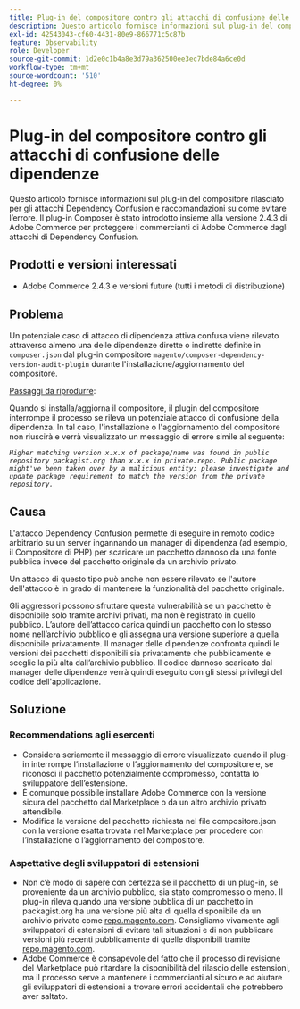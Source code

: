 ```yaml
---
title: Plug-in del compositore contro gli attacchi di confusione delle dipendenze
description: Questo articolo fornisce informazioni sul plug-in del compositore rilasciato per gli attacchi Dependency Confusion e raccomandazioni su come evitare l’errore. Il plug-in Composer è stato introdotto insieme alla versione 2.4.3 di Adobe Commerce per proteggere i commercianti di Adobe Commerce dagli attacchi di Dependency Confusion.
exl-id: 42543043-cf60-4431-80e9-866771c5c87b
feature: Observability
role: Developer
source-git-commit: 1d2e0c1b4a8e3d79a362500ee3ec7bde84a6ce0d
workflow-type: tm+mt
source-wordcount: '510'
ht-degree: 0%

---
```


# Plug-in del compositore contro gli attacchi di confusione delle dipendenze

Questo articolo fornisce informazioni sul plug-in del compositore rilasciato per gli attacchi Dependency Confusion e raccomandazioni su come evitare l’errore. Il plug-in Composer è stato introdotto insieme alla versione 2.4.3 di Adobe Commerce per proteggere i commercianti di Adobe Commerce dagli attacchi di Dependency Confusion.

## Prodotti e versioni interessati

* Adobe Commerce 2.4.3 e versioni future (tutti i metodi di distribuzione)

## Problema

Un potenziale caso di attacco di dipendenza attiva confusa viene rilevato attraverso almeno una delle dipendenze dirette o indirette definite in `composer.json` dal plug-in compositore `magento/composer-dependency-version-audit-plugin` durante l&#39;installazione/aggiornamento del compositore.

<u>Passaggi da riprodurre</u>:

Quando si installa/aggiorna il compositore, il plugin del compositore interrompe il processo se rileva un potenziale attacco di confusione della dipendenza. In tal caso, l&#39;installazione o l&#39;aggiornamento del compositore non riuscirà e verrà visualizzato un messaggio di errore simile al seguente:

*```Higher matching version x.x.x of package/name was found in public repository packagist.org than x.x.x in private.repo. Public package might've been taken over by a malicious entity; please investigate and update package requirement to match the version from the private repository.```*

## Causa

L&#39;attacco Dependency Confusion permette di eseguire in remoto codice arbitrario su un server ingannando un manager di dipendenza (ad esempio, il Compositore di PHP) per scaricare un pacchetto dannoso da una fonte pubblica invece del pacchetto originale da un archivio privato.

Un attacco di questo tipo può anche non essere rilevato se l&#39;autore dell&#39;attacco è in grado di mantenere la funzionalità del pacchetto originale.

Gli aggressori possono sfruttare questa vulnerabilità se un pacchetto è disponibile solo tramite archivi privati, ma non è registrato in quello pubblico. L’autore dell’attacco carica quindi un pacchetto con lo stesso nome nell’archivio pubblico e gli assegna una versione superiore a quella disponibile privatamente. Il manager delle dipendenze confronta quindi le versioni dei pacchetti disponibili sia privatamente che pubblicamente e sceglie la più alta dall’archivio pubblico. Il codice dannoso scaricato dal manager delle dipendenze verrà quindi eseguito con gli stessi privilegi del codice dell&#39;applicazione.

## Soluzione

### Recommendations agli esercenti

* Considera seriamente il messaggio di errore visualizzato quando il plug-in interrompe l’installazione o l’aggiornamento del compositore e, se riconosci il pacchetto potenzialmente compromesso, contatta lo sviluppatore dell’estensione.
* È comunque possibile installare Adobe Commerce con la versione sicura del pacchetto dal Marketplace o da un altro archivio privato attendibile.
* Modifica la versione del pacchetto richiesta nel file compositore.json con la versione esatta trovata nel Marketplace per procedere con l’installazione o l’aggiornamento del compositore.

### Aspettative degli sviluppatori di estensioni

* Non c’è modo di sapere con certezza se il pacchetto di un plug-in, se proveniente da un archivio pubblico, sia stato compromesso o meno. Il plug-in rileva quando una versione pubblica di un pacchetto in packagist.org ha una versione più alta di quella disponibile da un archivio privato come [repo.magento.com](https://repo.magento.com). Consigliamo vivamente agli sviluppatori di estensioni di evitare tali situazioni e di non pubblicare versioni più recenti pubblicamente di quelle disponibili tramite [repo.magento.com](https://repo.magento.com).
* Adobe Commerce è consapevole del fatto che il processo di revisione del Marketplace può ritardare la disponibilità del rilascio delle estensioni, ma il processo serve a mantenere i commercianti al sicuro e ad aiutare gli sviluppatori di estensioni a trovare errori accidentali che potrebbero aver saltato.
